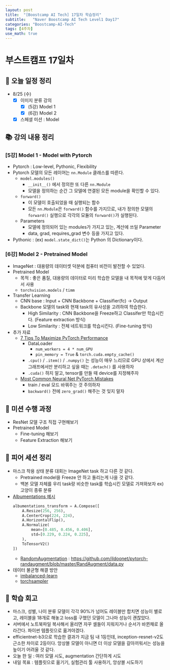 ```yaml
---
layout: post
title:  "[Boostcamp AI Tech] 17일차 학습정리"
subtitle:   "Naver Boostcamp AI Tech Level1 Day17"
categories: "Boostcamp-AI-Tech"
tags: [4주차]
use_math: true
---
```


# 부스트캠프 17일차

## 📝 오늘 일정 정리

* 8/25 (수)
  - [x] 이미지 분류 강의
    - [x] (5강) Model 1
    - [x] (6강) Model 2
  - [x] 스페셜 미션 : Model

## 📚 강의 내용 정리

### [5강] Model 1 - Model with Pytorch

* Pytorch : Low-level, Pythonic, Flexibility
* Pytorch 모델의 모든 레이어는 `nn.Module` 클래스를 따른다.
  * `model.modules()`
    * `__init__()` 에서 정의한 또 다른 `nn.Module`
    * 모델을 정의하는 순간 그 모델에 연결된 모든 module을 확인할 수 있다.
  * `forward()`
    * 이 모델이 호출되었을 때 실행되는 함수
    * 모든 `nn.Module`은 `forward()` 함수를 가지므로, 내가 정의한 모델의 `forward()` 실행으로 각각의 모듈의 `forward()`가 실행된다.
  * Parameters
    * 모델에 정의되어 있는 modules가 가지고 있는, 계산에 쓰일 Parameter
    * data, grad, requires_grad 변수 등을 가지고 있다.
* Pythonic : (ex) `model.state_dict()`는 Python 의 Dictionary이다.

### [6강] Model 2 - Pretrained Model

* ImageNet : 대용량의 데이터셋 덕분에 컴퓨터 비전이 발전할 수 있었다.
* Pretrained Model
  * 목적 : 좋은 품질, 대용량의 데이터로 미리 학습한 모델을 내 목적에 맞게 다듬어서 사용
  * `torchvision.models` / `timm`
* Transfer Learning
  * CNN base : Input + CNN Backbone + Classifier(fc) -> Output
  * Backbone 모델의 task와 현재 task의 유사성을 고려하여 학습한다.
    * High Similarity : CNN Backbone을 Freeze하고 Classifer만 학습시킨다. (Feature extraction 방식)
    * Low Similarity : 전체 네트워크를 학습시킨다. (Fine-tuning 방식)
* 추가 자료
  * [7 Tips To Maximize PyTorch Performance](https://towardsdatascience.com/7-tips-for-squeezing-maximum-performance-from-pytorch-ca4a40951259)
    * DataLoader
      * `num_workers = 4 * num_GPU`
      * `pin_memory = True` & `torch.cuda.empty_cache()`
    * `.cpu()` / `.item()` / `.numpy()` 는 성능이 매우 느리므로 GPU 상에서 계산 그래프에서만 분리하고 싶을 때는 `.detach()` 를 사용하자
    * `.cuda()` 하지 말고, tensor를 만들 때 device를 지정해주자
  * [Most Common Neural Net PyTorch Mistakes](https://medium.com/missinglink-deep-learning-platform/most-common-neural-net-pytorch-mistakes-456560ada037)
    * train / eval 모드 바꿔주는 것 주의하자
    * `backward()` 전에 `zero_grad()` 해주는 것 잊지 말자

## 🔎 미션 수행 과정

* ResNet 모델 구조 직접 구현해보기
* Pretrained Model
  * Fine-tuning 해보기
  * Feature Extraction 해보기

## 🌱 피어 세션 정리

* 마스크 착용 상태 분류 대회는 ImageNet task 하고 다른 것 같다.
  * Pretrained model을 Freeze 안 하고 돌리는게 나을 것 같다.
  * 백본 모델 자체를 우리 task랑 비슷한 task를 학습시킨 모델로 가져와보자 ex) 고양이 종류 분류
* [Albumentations 예시](https://github.com/albumentations-team/albumentations_examples/blob/master/notebooks/migrating_from_torchvision_to_albumentations.ipynb)
  ```python
  albumentations_transform = A.Compose([
      A.Resize(256, 256), 
      A.CenterCrop(224, 224),
      A.HorizontalFlip(),
      A.Normalize(
          mean=[0.485, 0.456, 0.406],
          std=[0.229, 0.224, 0.225],
      ),
      ToTensorV2()
  ])
  ```
  * [RandomAugmentation](https://arxiv.org/abs/1909.13719) : https://github.com/ildoonet/pytorch-randaugment/blob/master/RandAugment/data.py
* 데이터 불균형 해결 방안
  * [imbalanced-learn](https://imbalanced-learn.org/stable/)
  * [torchsampler](https://github.com/ufoym/imbalanced-dataset-sampler)

## 🚀 학습 회고

* 마스크, 성별, 나이 분류 모델이 각각 90%가 넘어도 레이블만 합치면 성능이 별로고, 레이블을 18개로 해놓고 loss를 구했던 모델이 그나마 성능이 괜찮았다.
* 서버에서 노트북파일 복사해서 올리면 자꾸 셀들이 지워지거나 순서가 바뀐채로 올라간다. 파이썬 템플릿으로 옮겨야겠다.
* efficientnet-b3으로 학습한 결과가 지금 팀 내 1등인데, inception-resnet-v2도 근소한 차이로 2등이다. 앙상블 모델이 아니면 더 이상 모델을 갈아끼워서는 성능을 높이기 어려울 것 같다.
* 오늘 한 일 : 여러 모델 시도, augmentation 간단하게 시도
* 내일 목표 : 템플릿으로 옮기기, 실험관리 툴 사용하기, 앙상블 시도하기

